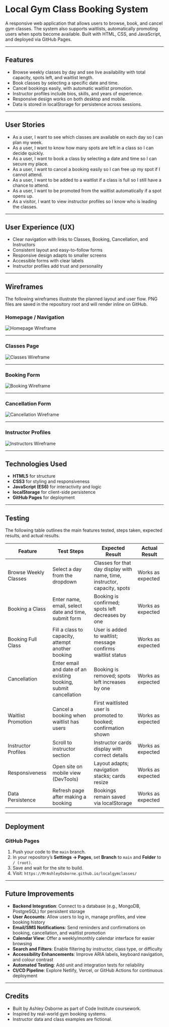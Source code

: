 # Local Gym Class Booking System

A responsive web application that allows users to browse, book, and cancel gym classes. The system also supports waitlists, automatically promoting users when spots become available. Built with HTML, CSS, and JavaScript, and deployed via GitHub Pages.

---

## Features

- Browse weekly classes by day and see live availability with total capacity, spots left, and waitlist length.  
- Book classes by selecting a specific date and time.  
- Cancel bookings easily, with automatic waitlist promotion.  
- Instructor profiles include bios, skills, and years of experience.  
- Responsive design works on both desktop and mobile.  
- Data is stored in localStorage for persistence across sessions.

---

## User Stories

- As a user, I want to see which classes are available on each day so I can plan my week.  
- As a user, I want to know how many spots are left in a class so I can decide quickly.  
- As a user, I want to book a class by selecting a date and time so I can secure my place.  
- As a user, I want to cancel a booking easily so I can free up my spot if I cannot attend.  
- As a user, I want to be added to a waitlist if a class is full so I still have a chance to attend.  
- As a user, I want to be promoted from the waitlist automatically if a spot opens up.  
- As a visitor, I want to view instructor profiles so I know who is leading the classes.

---

## User Experience (UX)

- Clear navigation with links to Classes, Booking, Cancellation, and Instructors  
- Consistent layout and easy-to-follow forms  
- Responsive design adapts to smaller screens  
- Accessible forms with clear labels  
- Instructor profiles add trust and personality

---

## Wireframes

The following wireframes illustrate the planned layout and user flow. PNG files are saved in the repository root and will render inline on GitHub.

### Homepage / Navigation

![Homepage Wireframe](homepage.png)

---

### Classes Page

![Classes Wireframe](classes.png)

---

### Booking Form

![Booking Wireframe](booking.png)

---

### Cancellation Form

![Cancellation Wireframe](cancellation.png)

---

### Instructor Profiles

![Instructors Wireframe](instructors.png)

---

## Technologies Used

- **HTML5** for structure  
- **CSS3** for styling and responsiveness  
- **JavaScript (ES6)** for interactivity and logic  
- **localStorage** for client-side persistence  
- **GitHub Pages** for deployment

---

## Testing

The following table outlines the main features tested, steps taken, expected results, and actual results.

| Feature               | Test Steps                                                      | Expected Result                                                        | Actual Result     |
|-----------------------|-----------------------------------------------------------------|------------------------------------------------------------------------|-------------------|
| Browse Weekly Classes | Select a day from the dropdown                                  | Classes for that day display with name, time, instructor, capacity, spots | Works as expected |
| Booking a Class       | Enter name, email, select date and time, submit form            | Booking is confirmed; spots left decreases by one                     | Works as expected |
| Booking Full Class    | Fill a class to capacity, attempt another booking               | User is added to waitlist; message confirms waitlist status            | Works as expected |
| Cancellation          | Enter email and date of an existing booking, submit cancellation | Booking is removed; spots left increases by one                       | Works as expected |
| Waitlist Promotion    | Cancel a booking when waitlist has users                        | First waitlisted user is promoted to booked; confirmation shown       | Works as expected |
| Instructor Profiles   | Scroll to instructor section                                     | Instructor cards display with correct details                         | Works as expected |
| Responsiveness        | Open site on mobile view (DevTools)                             | Layout adapts; navigation stacks; cards resize                         | Works as expected |
| Data Persistence      | Refresh page after making a booking                             | Bookings remain saved via localStorage                                 | Works as expected |

---

## Deployment

### GitHub Pages

1. Push your code to the `main` branch.  
2. In your repository’s **Settings → Pages**, set **Branch** to `main` and **Folder** to `/ (root)`.  
3. Save and wait for the site to build.  
4. Visit: `https://MrAshleyOsborne.github.io/localgymclasses/`

---

## Future Improvements

- **Backend Integration**: Connect to a database (e.g., MongoDB, PostgreSQL) for persistent storage  
- **User Accounts**: Allow users to log in, manage profiles, and view booking history  
- **Email/SMS Notifications**: Send reminders and confirmations on booking, cancellation, and waitlist promotion  
- **Calendar View**: Offer a weekly/monthly calendar interface for easier browsing  
- **Search and Filters**: Enable filtering by instructor, class type, or difficulty  
- **Accessibility Enhancements**: Improve ARIA labels, keyboard navigation, and colour contrast  
- **Automated Testing**: Add unit and integration tests for reliability  
- **CI/CD Pipeline**: Explore Netlify, Vercel, or GitHub Actions for continuous deployment

---

## Credits

- Built by Ashley Osborne as part of Code Institute coursework.  
- Inspired by real-world gym booking systems.  
- Instructor data and class examples are fictional.  
